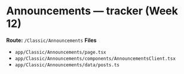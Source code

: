 # Announcements — tracker (Week 12)
**Route:** `/Classic/Announcements`
**Files**
- `app/Classic/Announcements/page.tsx`
- `app/Classic/Announcements/components/AnnouncementsClient.tsx`
- `app/Classic/Announcements/data/posts.ts`
